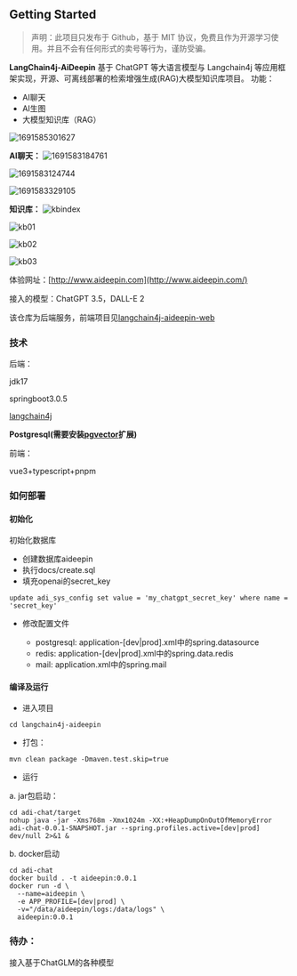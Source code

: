 ## Getting Started

> 声明：此项目只发布于 Github，基于 MIT 协议，免费且作为开源学习使用。并且不会有任何形式的卖号等行为，谨防受骗。

**LangChain4j-AiDeepin**
基于 ChatGPT 等大语言模型与 Langchain4j 等应用框架实现，开源、可离线部署的检索增强生成(RAG)大模型知识库项目。
功能：

* AI聊天
* AI生图
* 大模型知识库（RAG）

![1691585301627](image/README/1691585301627.png)

**AI聊天：**
![1691583184761](image/README/1691583184761.png)

![1691583124744](image/README/1691583124744.png)

![1691583329105](image/README/1691583329105.png)

**知识库：**
![kbindex](image/README/kbidx.png)

![kb01](image/README/kb01.png)

![kb02](image/README/kb02.png)

![kb03](image/README/kb03.png)

体验网址：[http://www.aideepin.com](http://www.aideepin.com/)

接入的模型：ChatGPT 3.5，DALL-E 2

该仓库为后端服务，前端项目见[langchain4j-aideepin-web](https://github.com/moyangzhan/langchain4j-aideepin-web)

### 技术

后端：

jdk17

springboot3.0.5

[langchain4j](https://github.com/langchain4j/langchain4j)

**Postgresql(需要安装[pgvector](https://github.com/pgvector/pgvector)扩展)**

前端：

vue3+typescript+pnpm

### 如何部署

#### 初始化

初始化数据库

* 创建数据库aideepin
* 执行docs/create.sql
* 填充openai的secret\_key

```plaintext
update adi_sys_config set value = 'my_chatgpt_secret_key' where name = 'secret_key'
```

* 修改配置文件

  * postgresql: application-[dev|prod].xml中的spring.datasource
  * redis: application-[dev|prod].xml中的spring.data.redis
  * mail: application.xml中的spring.mail

#### 编译及运行

* 进入项目

```plaintext
cd langchain4j-aideepin
```

* 打包：

```
mvn clean package -Dmaven.test.skip=true
```

* 运行

a. jar包启动：

```plaintext
cd adi-chat/target
nohup java -jar -Xms768m -Xmx1024m -XX:+HeapDumpOnOutOfMemoryError adi-chat-0.0.1-SNAPSHOT.jar --spring.profiles.active=[dev|prod] dev/null 2>&1 &
```

b. docker启动

```plaintext
cd adi-chat
docker build . -t aideepin:0.0.1
docker run -d \
  --name=aideepin \
  -e APP_PROFILE=[dev|prod] \
  -v="/data/aideepin/logs:/data/logs" \
  aideepin:0.0.1
```


### 待办：

接入基于ChatGLM的各种模型
